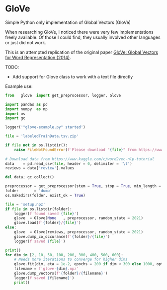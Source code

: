 # GloVe

Simple Python only implementation of Global Vectors (GloVe)

When researching GloVe, I noticed there were very few implementations freely available. Of those I could find, they usually involved other languages or just did not work.

This is an attempted replication of the original paper [GloVe: Global Vectors for Word Representation (2014)](https://nlp.stanford.edu/pubs/glove.pdf).
        

TODO:
+ Add support for Glove class to work with a text file directly

Example use:

```python
from   glove  import get_preprocessor, logger, Glove

import pandas as pd
import numpy  as np
import os
import gc

logger('"glove-example.py" started')

file = 'labeledTrainData.tsv.zip'

if file not in os.listdir():
    raise FileNotFoundError(f'Please download "{file}" from https://www.kaggle.com/c/word2vec-nlp-tutorial to run this script')
    
# Download data from https://www.kaggle.com/c/word2vec-nlp-tutorial
data    = pd.read_csv(file, header = 0, delimiter = '\t')
reviews = data['review'].values

del data; gc.collect()

preprocessor = get_preprocessor(stem = True, stop = True, min_length = 3)
folder       = 'dump'
os.makedirs(folder, exist_ok = True)

file = 'setup.npz'
if file in os.listdir(folder):
    logger(f'found saved {file}')
    glove  = Glove(None   , preprocessor, random_state = 2021)
    glove.load(f'{folder}/{file}')
else:
    glove  = Glove(reviews, preprocessor, random_state = 2021)
    glove.dump_co_occurance(f'{folder}/{file}')
    logger(f'saved {file}')

print()
for dim in [2, 10, 50, 100, 200, 300, 400, 500, 600]:
    # Needs more iterations to converge for higher dims
    glove.fit(dim, eta = 1e-2, epochs = 200 if dim < 300 else 1000, optimiser = 'adam', decay = 1e-2)
    filename = f'glove-{dim}.npz'
    glove.dump_vectors(f'{folder}/{filename}')
    logger(f'saved {filename}')
    print()
```
